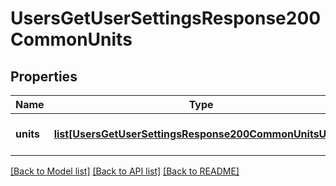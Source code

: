 # UsersGetUserSettingsResponse200CommonUnits

## Properties
Name | Type | Description | Notes
------------ | ------------- | ------------- | -------------
**units** | [**list[UsersGetUserSettingsResponse200CommonUnitsUnits]**](UsersGetUserSettingsResponse200CommonUnitsUnits.md) | List of recognized units | [optional] 

[[Back to Model list]](../README.md#documentation-for-models) [[Back to API list]](../README.md#documentation-for-api-endpoints) [[Back to README]](../README.md)


